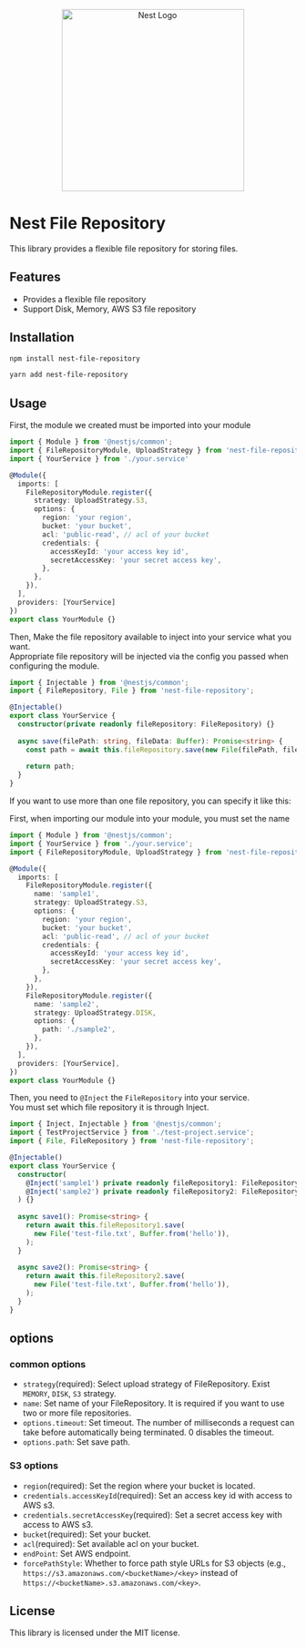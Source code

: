<p align="center">
  <a href="https://nestjs.com"><img src="https://nestjs.com/img/logo_text.svg" alt="Nest Logo" width="320" /></a>
</p>

# Nest File Repository

This library provides a flexible file repository for storing files.

## Features

- Provides a flexible file repository
- Support Disk, Memory, AWS S3 file repository

## Installation

```bash
npm install nest-file-repository
```
```bash
yarn add nest-file-repository
```

## Usage

First, the module we created must be imported into your module
```typescript
import { Module } from '@nestjs/common';
import { FileRepositoryModule, UploadStrategy } from 'nest-file-repository';
import { YourService } from './your.service'

@Module({
  imports: [
    FileRepositoryModule.register({
      strategy: UploadStrategy.S3,
      options: {
        region: 'your region',
        bucket: 'your bucket',
        acl: 'public-read', // acl of your bucket
        credentials: {
          accessKeyId: 'your access key id',
          secretAccessKey: 'your secret access key',
        },
      },
    }),
  ],
  providers: [YourService]
})
export class YourModule {}
```

Then, Make the file repository available to inject into your service what you want.  
Appropriate file repository will be injected via the config you passed when configuring the module.


```typescript
import { Injectable } from '@nestjs/common';
import { FileRepository, File } from 'nest-file-repository';

@Injectable()
export class YourService {
  constructor(private readonly fileRepository: FileRepository) {}
  
  async save(filePath: string, fileData: Buffer): Promise<string> {
    const path = await this.fileRepository.save(new File(filePath, fileData))
    
    return path;
  }
}
```


If you want to use more than one file repository, you can specify it like this:

First, when importing our module into your module, you must set the name

```typescript
import { Module } from '@nestjs/common';
import { YourService } from './your.service';
import { FileRepositoryModule, UploadStrategy } from 'nest-file-repository';

@Module({
  imports: [
    FileRepositoryModule.register({
      name: 'sample1',
      strategy: UploadStrategy.S3,
      options: {
        region: 'your region',
        bucket: 'your bucket',
        acl: 'public-read', // acl of your bucket
        credentials: {
          accessKeyId: 'your access key id',
          secretAccessKey: 'your secret access key',
        },
      },
    }),
    FileRepositoryModule.register({
      name: 'sample2',
      strategy: UploadStrategy.DISK,
      options: {
        path: './sample2',
      },
    }),
  ],
  providers: [YourService],
})
export class YourModule {}
```

Then, you need to `@Inject` the `FileRepository` into your service.  
You must set which file repository it is through Inject.

```typescript
import { Inject, Injectable } from '@nestjs/common';
import { TestProjectService } from './test-project.service';
import { File, FileRepository } from 'nest-file-repository';

@Injectable()
export class YourService {
  constructor(
    @Inject('sample1') private readonly fileRepository1: FileRepository,
    @Inject('sample2') private readonly fileRepository2: FileRepository,
  ) {}
  
  async save1(): Promise<string> {
    return await this.fileRepository1.save(
      new File('test-file.txt', Buffer.from('hello')),
    );
  }
  
  async save2(): Promise<string> {
    return await this.fileRepository2.save(
      new File('test-file.txt', Buffer.from('hello')),
    );
  }
}
```

## options

### common options

- `strategy`(required): Select upload strategy of FileRepository. Exist `MEMORY`, `DISK`, `S3` strategy.
- `name`: Set name of your FileRepository. It is required if you want to use two or more file repositories.
- `options.timeout`: Set timeout. The number of milliseconds a request can take before automatically being terminated. 0 disables the timeout.
- `options.path`: Set save path.

### S3 options

- `region`(required): Set the region where your bucket is located.
- `credentials.accessKeyId`(required): Set an access key id with access to AWS s3.
- `credentials.secretAccessKey`(required): Set a secret access key with access to AWS s3.
- `bucket`(required): Set your bucket.
- `acl`(required): Set available acl on your bucket.
- `endPoint`: Set AWS endpoint.
- `forcePathStyle`: Whether to force path style URLs for S3 objects (e.g., `https://s3.amazonaws.com/<bucketName>/<key>` instead of `https://<bucketName>.s3.amazonaws.com/<key>`.
    


## License

This library is licensed under the MIT license.

